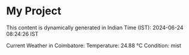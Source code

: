 # My Project

This content is dynamically generated in Indian Time (IST): 2024-06-24 08:24:26 IST


Current Weather in Coimbatore:
Temperature: 24.88 °C
Condition: mist
